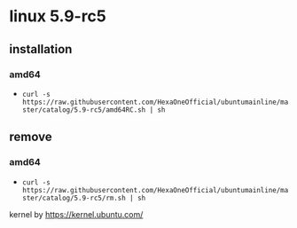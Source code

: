 # linux 5.9-rc5
 
## installation
### amd64
 
- `curl -s https://raw.githubusercontent.com/HexaOneOfficial/ubuntumainline/master/catalog/5.9-rc5/amd64RC.sh | sh`
 
## remove
 
### amd64
 
- `curl -s https://raw.githubusercontent.com/HexaOneOfficial/ubuntumainline/master/catalog/5.9-rc5/rm.sh | sh` 
 
 
 
kernel by https://kernel.ubuntu.com/
